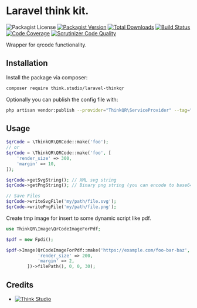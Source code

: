 # Laravel think kit.

![Packagist License](https://img.shields.io/packagist/l/think.studio/laravel-thinkqr?color=%234dc71f)
[![Packagist Version](https://img.shields.io/packagist/v/think.studio/laravel-thinkqr)](https://packagist.org/packages/think.studio/laravel-thinkqr)
[![Total Downloads](https://img.shields.io/packagist/dt/think.studio/laravel-thinkqr)](https://packagist.org/packages/think.studio/laravel-thinkqr)
[![Build Status](https://scrutinizer-ci.com/g/dev-think-one/laravel-thinkqr/badges/build.png?b=main)](https://scrutinizer-ci.com/g/dev-think-one/laravel-thinkqr/build-status/main)
[![Code Coverage](https://scrutinizer-ci.com/g/dev-think-one/laravel-thinkqr/badges/coverage.png?b=main)](https://scrutinizer-ci.com/g/dev-think-one/laravel-thinkqr/?branch=main)
[![Scrutinizer Code Quality](https://scrutinizer-ci.com/g/dev-think-one/laravel-thinkqr/badges/quality-score.png?b=main)](https://scrutinizer-ci.com/g/dev-think-one/laravel-thinkqr/?branch=main)

Wrapper for qrcode functionality.

## Installation

Install the package via composer:

```bash
composer require think.studio/laravel-thinkqr
```

Optionally you can publish the config file with:

```bash
php artisan vendor:publish --provider="ThinkQR\ServiceProvider" --tag="config"
```

## Usage

```php
$qrCode = \ThinkQR\QRCode::make('foo');
// or
$qrCode = \ThinkQR\QRCode::make('foo', [
    'render_size' => 300,
    'margin' => 10,
]);

$qrCode->getSvgString(); // XML svg string
$qrCode->getPngString(); // Binary png string (you can encode to base64 and use as data image)

// Save Files
$qrCode->writeSvgFile('my/path/file.svg');
$qrCode->writePngFile('my/path/file.png');
```

Create tmp image for insert to some dynamic script like pdf.

```php
use ThinkQR\Image\QrCodeImageForPdf;

$pdf = new Fpdi();

$pdf->Image(QrCodeImageForPdf::make('https://example.com/foo-bar-baz', [
            'render_size' => 200,
            'margin' => 2,
        ])->filePath(), 0, 0, 30);
```

## Credits

- [![Think Studio](https://yaroslawww.github.io/images/sponsors/packages/logo-think-studio.png)](https://think.studio/) 
